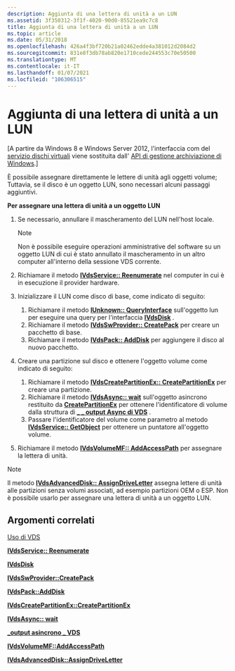 ```yaml
---
description: Aggiunta di una lettera di unità a un LUN
ms.assetid: 3f350312-3f1f-4020-90d0-85521ea9c7c8
title: Aggiunta di una lettera di unità a un LUN
ms.topic: article
ms.date: 05/31/2018
ms.openlocfilehash: 426a4f3bf720b21a02462edde4a381012d2084d2
ms.sourcegitcommit: 831e8f3db78ab820e1710cede244553c70e50500
ms.translationtype: MT
ms.contentlocale: it-IT
ms.lasthandoff: 01/07/2021
ms.locfileid: "106306515"
---
```

# <a name="adding-a-drive-letter-to-a-lun"></a>Aggiunta di una lettera di unità a un LUN

\[A partire da Windows 8 e Windows Server 2012, l'interfaccia com del [servizio dischi virtuali](virtual-disk-service-portal.md) viene sostituita dall' [API di gestione archiviazione di Windows](/previous-versions/windows/desktop/stormgmt/windows-storage-management-api-portal).\]

È possibile assegnare direttamente le lettere di unità agli oggetti volume; Tuttavia, se il disco è un oggetto LUN, sono necessari alcuni passaggi aggiuntivi.

**Per assegnare una lettera di unità a un oggetto LUN**

1.  Se necessario, annullare il mascheramento del LUN nell'host locale.
    > [!Note]  
    > Non è possibile eseguire operazioni amministrative del software su un oggetto LUN di cui è stato annullato il mascheramento in un altro computer all'interno della sessione VDS corrente.

     

2.  Richiamare il metodo [**IVdsService:: Reenumerate**](/windows/desktop/api/Vds/nf-vds-ivdsservice-reenumerate) nel computer in cui è in esecuzione il provider hardware.
3.  Inizializzare il LUN come disco di base, come indicato di seguito:
    1.  Richiamare il metodo [**IUnknown:: QueryInterface**](/windows/win32/api/unknwn/nf-unknwn-iunknown-queryinterface(q)) sull'oggetto lun per eseguire una query per l'interfaccia [**IVdsDisk**](/windows/desktop/api/Vds/nn-vds-ivdsdisk) .
    2.  Richiamare il metodo [**IVdsSwProvider:: CreatePack**](/windows/desktop/api/Vds/nf-vds-ivdsswprovider-createpack) per creare un pacchetto di base.
    3.  Richiamare il metodo [**IVdsPack:: AddDisk**](/windows/desktop/api/Vds/nf-vds-ivdspack-adddisk) per aggiungere il disco al nuovo pacchetto.
4.  Creare una partizione sul disco e ottenere l'oggetto volume come indicato di seguito:
    1.  Richiamare il metodo [**IVdsCreatePartitionEx:: CreatePartitionEx**](/windows/desktop/api/Vds/nf-vds-ivdscreatepartitionex-createpartitionex) per creare una partizione.
    2.  Richiamare il metodo [**IVdsAsync:: wait**](/windows/desktop/api/Vds/nf-vds-ivdsasync-wait) sull'oggetto asincrono restituito da [**CreatePartitionEx**](/windows/desktop/api/Vds/nf-vds-ivdscreatepartitionex-createpartitionex) per ottenere l'identificatore di volume dalla struttura di [**\_ \_ output Async di VDS**](/windows/desktop/api/Vds/ns-vds-vds_async_output) .
    3.  Passare l'identificatore del volume come parametro al metodo [**IVdsService:: GetObject**](/windows/desktop/api/Vds/nf-vds-ivdsservice-getobject) per ottenere un puntatore all'oggetto volume.
5.  Richiamare il metodo [**IVdsVolumeMF:: AddAccessPath**](/windows/desktop/api/Vds/nf-vds-ivdsvolumemf-addaccesspath) per assegnare la lettera di unità.

> [!Note]  
> Il metodo [**IVdsAdvancedDisk:: AssignDriveLetter**](/windows/desktop/api/Vds/nf-vds-ivdsadvanceddisk-assigndriveletter) assegna lettere di unità alle partizioni senza volumi associati, ad esempio partizioni OEM o ESP. Non è possibile usarlo per assegnare una lettera di unità a un oggetto LUN.

 

## <a name="related-topics"></a>Argomenti correlati

<dl> <dt>

[Uso di VDS](using-vds.md)
</dt> <dt>

[**IVdsService:: Reenumerate**](/windows/desktop/api/Vds/nf-vds-ivdsservice-reenumerate)
</dt> <dt>

[**IVdsDisk**](/windows/desktop/api/Vds/nn-vds-ivdsdisk)
</dt> <dt>

[**IVdsSwProvider::CreatePack**](/windows/desktop/api/Vds/nf-vds-ivdsswprovider-createpack)
</dt> <dt>

[**IVdsPack::AddDisk**](/windows/desktop/api/Vds/nf-vds-ivdspack-adddisk)
</dt> <dt>

[**IVdsCreatePartitionEx::CreatePartitionEx**](/windows/desktop/api/Vds/nf-vds-ivdscreatepartitionex-createpartitionex)
</dt> <dt>

[**IVdsAsync:: wait**](/windows/desktop/api/Vds/nf-vds-ivdsasync-wait)
</dt> <dt>

[**\_output asincrono \_ VDS**](/windows/desktop/api/Vds/ns-vds-vds_async_output)
</dt> <dt>

[**IVdsVolumeMF::AddAccessPath**](/windows/desktop/api/Vds/nf-vds-ivdsvolumemf-addaccesspath)
</dt> <dt>

[**IVdsAdvancedDisk::AssignDriveLetter**](/windows/desktop/api/Vds/nf-vds-ivdsadvanceddisk-assigndriveletter)
</dt> </dl>

 

 
